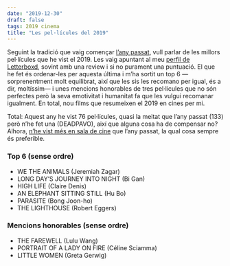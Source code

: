 ```yaml
---
date: "2019-12-30"
draft: false
tags: 2019 cinema
title: "Les pel·lícules del 2019"
---
```


Seguint la tradició que vaig començar [l’any passat](https://enricllonch.com/blog/pelicules-2018/), vull parlar de les millors pel·lícules que he vist el 2019. Les vaig apuntant al meu [perfil de Letterboxd](https://letterboxd.com/enric/), sovint amb una review i si no purament una puntuació. El que he fet és ordenar-les per aquesta última i m’ha sortit un top 6 —sorprenentment molt equilibrat, així que les sis les recomano per igual, és a dir, moltíssim— i unes mencions honorables de tres pel·lícules que no són perfectes però la seva emotivitat i humanitat fa que les vulgui recomanar igualment. En total, nou films que resumeixen el 2019 en cines per mi.

Total: Aquest any he vist 76 pel·lícules, quasi la meitat que l’any passat (133) però n’he fet una (DEADPAVO), així que alguna cosa ha de compensar no? Alhora, [n’he vist més en sala de cine](https://letterboxd.com/enric/list/2019-irl/) que l’any passat, la qual cosa sempre és preferible.

### Top 6 (sense ordre)

* WE THE ANIMALS (Jeremiah Zagar)
* LONG DAY’S JOURNEY INTO NIGHT (Bi Gan)
* HIGH LIFE (Claire Denis)
* AN ELEPHANT SITTING STILL (Hu Bo)
* PARASITE (Bong Joon-ho)
* THE LIGHTHOUSE (Robert Eggers)

### Mencions honorables (sense ordre)

* THE FAREWELL (Lulu Wang)
* PORTRAIT OF A LADY ON FIRE (Céline Sciamma)
* LITTLE WOMEN (Greta Gerwig)
